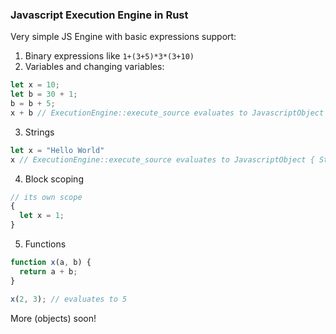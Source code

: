 ### Javascript Execution Engine in Rust

Very simple JS Engine with basic expressions support:

1. Binary expressions like `1+(3+5)*3*(3+10)`
2. Variables and changing variables:
```js
let x = 10;
let b = 30 + 1;
b = b + 5;
x + b // ExecutionEngine::execute_source evaluates to JavascriptObject { Number { value: 46 }}
```
3. Strings
```js
let x = "Hello World"
x // ExecutionEngine::execute_source evaluates to JavascriptObject { String { value: "Hello World" }}
```
4. Block scoping
```js
// its own scope
{
  let x = 1;
}
```
5. Functions
```js
function x(a, b) { 
  return a + b;
}

x(2, 3); // evaluates to 5
```

More  (objects) soon!